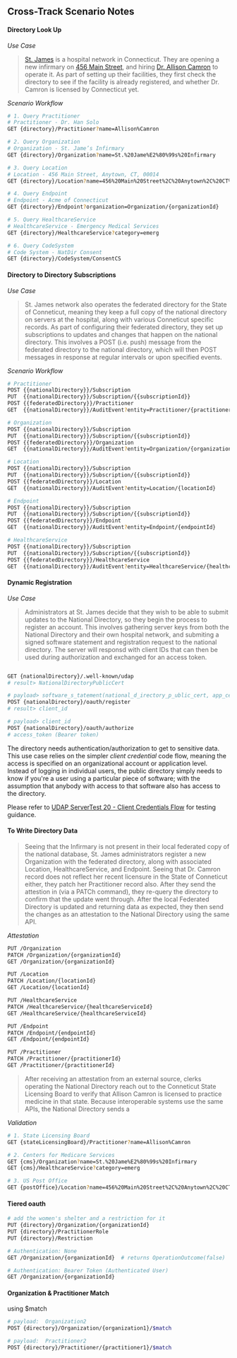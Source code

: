 ## Cross-Track Scenario Notes  


#### Directory Look Up

*Use Case*
> [St. James](file:///Users/awatson/Code/implementation-guides/fhir-directory-attestation/output/Organization-m6AJtyEk6sSsHWLjt.html) is a hospital network in Connecticut.  They are opening a new infirmary on [456 Main Street](file:///Users/awatson/Code/implementation-guides/fhir-directory-attestation/output/Location-l4bjaZGQfeNfhAEpb.html), and hiring [Dr. Allison Camron](file:///Users/awatson/Code/implementation-guides/fhir-directory-attestation/output/Practitioner-fZzusFYr3PBYyRnot.html) to operate it.  As part of setting up their facilities, they first check the directory to see if the facility is already registered, and whether Dr. Camron is licensed by Connecticut yet.  

*Scenario Workflow*


```bash
# 1. Query Practitioner
# Practitioner - Dr. Han Solo
GET {directory}/Practitioner?name=Allison%Camron

# 2. Query Organization
# Organization - St. Jame’s Infirmary
GET {directory}/Organization?name=St.%20Jame%E2%80%99s%20Infirmary

# 3. Query Location
# Location - 456 Main Street, Anytown, CT, 00014
GET {directory}/Location?name=456%20Main%20Street%2C%20Anytown%2C%20CT%2C%2000014

# 4. Query Endpoint
# Endpoint - Acme of Connecticut
GET {directory}/Endpoint?organization=Organization/{organizationId}

# 5. Query HealthcareService
# HealthcareService - Emergency Medical Services
GET {directory}/HealthcareService?category=emerg

# 6. Query CodeSystem
# Code System - NatDir Consent
GET {directory}/CodeSystem/ConsentCS
```

#### Directory to Directory Subscriptions

*Use Case*
> St. James network also operates the federated directory for the State of Conneticut, meaning they keep a full copy of the national directory on servers at the hospital, along with various Conneticut specific records.  As part of configuring their federated directory, they set up subscriptions to updates and changes that happen on the national directory.  This involves a POST (i.e. push) message from the federated directory to the national directory, which will then POST messages in response at regular intervals or upon specified events.

*Scenario Workflow*

```bash
# Practitioner 
POST {{nationalDirectory}}/Subscription 
PUT  {{nationalDirectory}}/Subscription/{{subscriptionId}}
POST {{federatedDirectory}}/Practitioner 
GET  {{nationalDirectory}}/AuditEvent?entity=Practitioner/{practitionerId} 

# Organization
POST {{nationalDirectory}}/Subscription 
PUT  {{nationalDirectory}}/Subscription/{{subscriptionId}}
POST {{federatedDirectory}}/Organization 
GET  {{nationalDirectory}}/AuditEvent?entity=Organization/{organizationId} 

# Location
POST {{nationalDirectory}}/Subscription 
PUT  {{nationalDirectory}}/Subscription/{{subscriptionId}}
POST {{federatedDirectory}}/Location 
GET  {{nationalDirectory}}/AuditEvent?entity=Location/{locationId} 

# Endpoint 
POST {{nationalDirectory}}/Subscription 
PUT  {{nationalDirectory}}/Subscription/{{subscriptionId}}
POST {{federatedDirectory}}/Endpoint 
GET  {{nationalDirectory}}/AuditEvent?entity=Endpoint/{endpointId} 

# HealthcareService 
POST {{nationalDirectory}}/Subscription 
PUT  {{nationalDirectory}}/Subscription/{{subscriptionId}}
POST {{federatedDirectory}}/HealthcareService  
GET  {{nationalDirectory}}/AuditEvent?entity=HealthcareService/{healthcareServiceId} 
```

#### Dynamic Registration  

*Use Case*
> Administrators at St. James decide that they wish to be able to submit updates to the National Directory, so they begin the process to register an account.  This involves gathering server keys from both the National Directory and their own hospital network, and submiting a signed software statement and registration request to the national directory.  The server will responsd with client IDs that can then be used during authorization and exchanged for an access token.  

```bash

GET {nationalDirectory}/.well-known/udap
# result> NationalDirectoryPublicCert

# payload> software_s_tatement(national_d_irectory_p_ublic_cert, app_cert)
POST {nationalDirectory}/oauth/register
# result> client_id

# payload> client_id
POST {nationalDirectory}/oauth/authorize
# access_token (Bearer token)
```

The directory needs authentication/authorization to get to sensitive data.  This use case relies on the simpler *client credential* code flow, meaning the access is specified on an organizational account or application level.  Instead of logging in individual users, the public directory simply needs to know if you're a user using a particular piece of software; with the assumption that anybody with access to that software also has access to the directory.  

Please refer to [UDAP ServerTest 20 - Client Credentials Flow](https://www.udap.org/UDAPTestTool/) for testing guidance.  


#### To Write Directory Data

> Seeing that the Infirmary is not present in their local federated copy of the national database, St. James administrators register a new Organization with the federated directory, along with associated Location, HealthcareService, and Endpoint.  Seeing that Dr. Camron record does not reflect her recent licensure in the State of Conneticut either, they patch her Practitioner record also.  After they send the attestion in (via a PATCh command), they re-query the directory to confirm that the update went through.  After the local Federated Directory is updated and returning data as expected, they then send the changes as an attestation to the National Directory using the same API. 

*Attestation*
```bash
PUT /Organization
PATCH /Organization/{organizationId}
GET /Organization/{organizationId}

PUT /Location
PATCH /Location/{locationId}
GET /Location/{locationId}

PUT /HealthcareService
PATCH /HealthcareService/{healthcareServiceId}
GET /HealthcareService/{healthcareServiceId}

PUT /Endpoint
PATCH /Endpoint/{endpointId}
GET /Endpoint/{endpointId}

PUT /Practitioner
PATCH /Practitioner/{practitionerId}
GET /Practitioner/{practitionerId}

```    

> After receiving an attestation from an external source, clerks operating the National Directory reach out to the Conneticut State Licensing Board to verify that Allison Camron is licensed to practice medicine in that state.  Because interoperable systems use the same APIs, the National Directory sends a 

*Validation*

```bash
# 1. State Licensing Board
GET {stateLicensingBoard}/Practitioner?name=Allison%Camron

# 2. Centers for Medicare Services
GET {cms}/Organization?name=St.%20Jame%E2%80%99s%20Infirmary
GET {cms}/HealthcareService?category=emerg

# 3. US Post Office
GET {postOffice}/Location?name=456%20Main%20Street%2C%20Anytown%2C%20CT%2C%2000014
```
 

#### Tiered oauth 


```bash
# add the women's shelter and a restriction for it
PUT {directory}/Organization/{organizationId}
PUT {directory}/PractitionerRole
PUT {directory}/Restriction

# Authentication: None
GET /Organization/{organizationId}  # returns OperationOutcome(false)

# Authentication: Bearer Token (Authenticated User)
GET /Organization/{organizationId} 
```


#### Organization & Practitioner Match

using $match

```bash
# payload:  Organization2
POST {directory}/Organization/{organization1}/$match

# payload:  Practitioner2
POST {directory}/Practitioner/{practitioner1}/$match

```

